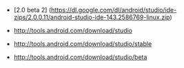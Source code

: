 * [2.0 beta 2] (https://dl.google.com/dl/android/studio/ide-zips/2.0.0.11/android-studio-ide-143.2586769-linux.zip)

* http://tools.android.com/download/studio
* http://tools.android.com/download/studio/stable
* http://tools.android.com/download/studio/beta
